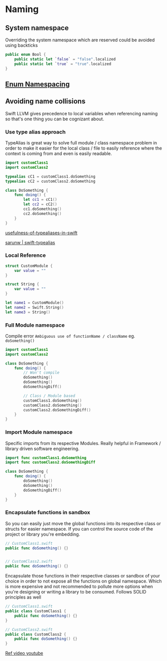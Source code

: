 # Naming

## System namespace

Overriding the system namespace which are reserved could be avoided using backticks

```swift
public enum Bool {
	public static let `false` = "false".localized
	public static let `true` = "true".localized
}
```


## [Enum Namespacing](ios/swift/enum#namespace)

## Avoiding name collisions

Swift LLVM gives precedence to local variables when referencing naming so that's one thing you can be cognizant about.

### Use type alias approach

TypeAlias is great way to solve full module / class namespace problem in order to make it easier for the local class / file to easily reference where the context is coming from and even is easily readable.

```swift
import customClass1
import customClass2

typealias cC1 = customClass1.doSomething
typealias cC2 = customClass2.doSomething

class DoSomething {
	func doing() {
		let cc1 = cC1()
		let cc2 = cC2()
		cc1.doSomething()
		cc2.doSomething()
	}
}
```

[usefulness-of-typealiases-in-swift](https://appventure.me/posts/2019-5-15-the-usefulness-of-typealiases-in-swift.html)

[sarunw | swift-typealias](https://sarunw.com/posts/swift-typealias/)


### Local Reference

```swift
struct CustomModule {
	var value = ""
}

struct String {
	var value = ""
}

let name1 = CustomModule()
let name2 = Swift.String()
let name3 = String()
```


### Full Module namespace

Compile error `Ambiguous use of functionName / className` eg. `doSomething()`

```swift
import customClass1
import customClass2

class DoSomething {
	func doing() {
		// Won't compile
		doSomething()
		doSomething()
		doSomethingDiff()

		// Class / Module based
		customClass1.doSomething()
		customClass2.doSomething()
		customClass2.doSomethingDiff()
	}
}
```

### Import Module namespace

Specific imports from its respective Modules. Really helpful in Framework / library driven software engineering.

```swift
import func customClass1.doSomething
import func customClass2.doSomethingDiff

class DoSomething {
	func doing() {
		doSomething()
		doSomething()
		doSomethingDiff()
	}
}
```


### Encapsulate functions in sandbox

So you can easily just move the global functions into its respective class or structs for easier namespace. If you can control the source code of the project or library you're embedding.

```swift
// CustomClass1.swift
public func doSomething() {}


// CustomClass2.swift
public func doSomething() {}

```

Encapsulate those functions in their respective classes or sandbox of your choice in order to not expose all the functions on global namespace. Which is more expensive and not recommended to pollute more options when you're designing or writing a library to be consumed.
Follows SOLID principles as well
```swift
// CustomClass1.swift
public class CustomClass1 {
	public func doSomething() {}					   
}

// CustomClass2.swift
public class CustomClass2 {
	public func doSomething() {}					   
}
```


[Ref video youtube](https://www.youtube.com/watch?v=1Ihb7OSXLeQ)



